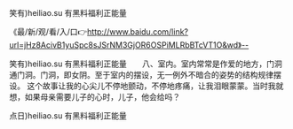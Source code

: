 笑有)heiliao.su 有黑料福利正能量

《最/新/观/看/入/口👉http://www.baidu.com/link?url=jHz8AcivB1yuSpc8sJSrNM3GjOR6OSPiMLRbBTcVT1O&wd》--

笑有)heiliao.su 有黑料福利正能量　　八、室内。室内常常是作爱的地方，门洞通门洞。门洞，即女阴。至于室内的摆设，无一例外不暗合的姿势的结构规律摆设。
这个故事让我的心尖儿不停地颤动，不停地疼痛，让我泪眼蒙蒙。当时我就想，如果母亲需要儿子的心时，儿子，他会给吗？





点日)heiliao.su 有黑料福利正能量
